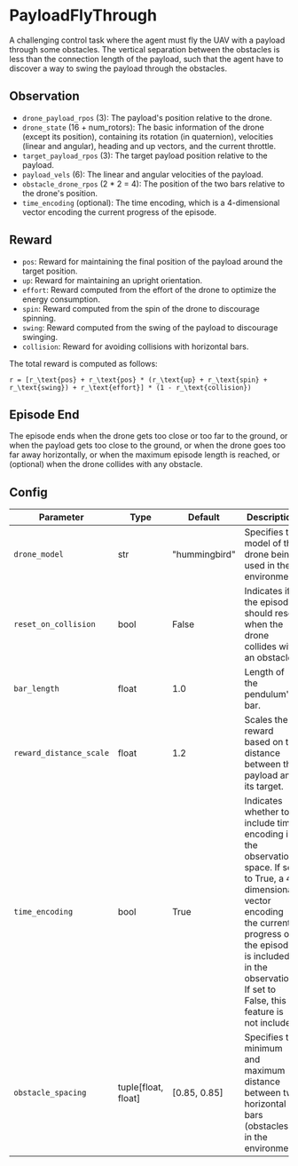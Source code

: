 # PayloadFlyThrough

A challenging control task where the agent must fly the UAV with a payload through some obstacles.
The vertical separation between the obstacles is less than the connection length of the payload,
such that the agent have to discover a way to swing the payload through the obstacles.

## Observation

- `drone_payload_rpos` (3): The payload's position relative to the drone.
- `drone_state` (16 + num_rotors): The basic information of the drone (except its position),
containing its rotation (in quaternion), velocities (linear and angular),
heading and up vectors, and the current throttle.
- `target_payload_rpos` (3): The target payload position relative to the payload.
- `payload_vels` (6): The linear and angular velocities of the payload.
- `obstacle_drone_rpos` (2 * 2 = 4): The position of the two bars relative to the drone's position.
- `time_encoding` (optional): The time encoding, which is a 4-dimensional
vector encoding the current progress of the episode.

## Reward

- `pos`: Reward for maintaining the final position of the payload around the target position.
- `up`: Reward for maintaining an upright orientation.
- `effort`: Reward computed from the effort of the drone to optimize the
energy consumption.
- `spin`: Reward computed from the spin of the drone to discourage spinning.
- `swing`: Reward computed from the swing of the payload to discourage swinging.
- `collision`: Reward for avoiding collisions with horizontal bars.

The total reward is computed as follows:

```{math}
r = [r_\text{pos} + r_\text{pos} * (r_\text{up} + r_\text{spin} + r_\text{swing}) + r_\text{effort}] * (1 - r_\text{collision})
```

## Episode End

The episode ends when the drone gets too close or too far to the ground, or when the payload gets too
close to the ground, or when the drone goes too far away horizontally, or when the maximum episode length
is reached, or (optional) when the drone collides with any obstacle.

## Config

| Parameter               | Type                | Default       | Description                                                                                                                                                                                                                             |
| ----------------------- | ------------------- | ------------- | --------------------------------------------------------------------------------------------------------------------------------------------------------------------------------------------------------------------------------------- |
| `drone_model`           | str                 | "hummingbird" | Specifies the model of the drone being used in the environment.                                                                                                                                                                         |
| `reset_on_collision`    | bool                | False         | Indicates if the episode should reset when the drone collides with an obstacle.                                                                                                                                                         |
| `bar_length`            | float               | 1.0           | Length of the pendulum's bar.                                                                                                                                                                                                           |
| `reward_distance_scale` | float               | 1.2           | Scales the reward based on the distance between the payload and its target.                                                                                                                                                             |
| `time_encoding`         | bool                | True          | Indicates whether to include time encoding in the observation space. If set to True, a 4-dimensional vector encoding the current progress of the episode is included in the observation. If set to False, this feature is not included. |
| `obstacle_spacing`      | tuple[float, float] | [0.85, 0.85]  | Specifies the minimum and maximum distance between two horizontal bars (obstacles) in the environment.                                                                                                                                  |
